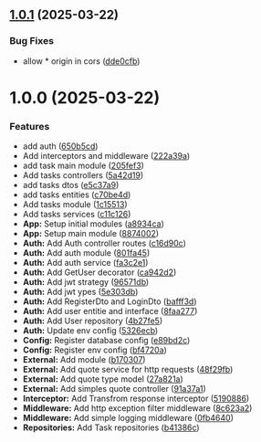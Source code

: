 ## [1.0.1](https://github.com/MtMath/todo-api/compare/v1.0.0...v1.0.1) (2025-03-22)


### Bug Fixes

* allow * origin in cors ([dde0cfb](https://github.com/MtMath/todo-api/commit/dde0cfb4529322a94b6fd9eae6554930eb99e321))

# 1.0.0 (2025-03-22)


### Features

* add auth ([650b5cd](https://github.com/MtMath/todo-api/commit/650b5cdc06a3edc544af922c59645b8211130bfd))
* Add interceptors and middleware ([222a39a](https://github.com/MtMath/todo-api/commit/222a39a5a5883bc664e5dfb8c9724539c0013d5e))
* add task main module ([205fef3](https://github.com/MtMath/todo-api/commit/205fef315b845c4c14505a30376b24abadea5473))
* Add tasks controllers ([5a42d19](https://github.com/MtMath/todo-api/commit/5a42d19f81843d8f52fd45d67d731a575a626a3c))
* add tasks dtos ([e5c37a9](https://github.com/MtMath/todo-api/commit/e5c37a9e8b82b15b15340dae8454c4fd9353aeaa))
* add tasks entities ([c70be4d](https://github.com/MtMath/todo-api/commit/c70be4dfd2f250b7a332b8c449f8ca75777fd5f9))
* Add tasks module ([1c15513](https://github.com/MtMath/todo-api/commit/1c15513ce54389a0c6608a0d9a404c83119e4a29))
* Add tasks services ([c11c126](https://github.com/MtMath/todo-api/commit/c11c126222fbc97ed65f6ca66a1a78e59c0f445d))
* **App:** Setup initial modules ([a8934ca](https://github.com/MtMath/todo-api/commit/a8934cab8ee5d72186dbeb82a0522832cb3e7c7a))
* **App:** Setup main module ([8874002](https://github.com/MtMath/todo-api/commit/8874002ca6d3ab19d4c16dcf6b613dcb7431f6c5))
* **Auth:** Add Auth controller routes ([c16d90c](https://github.com/MtMath/todo-api/commit/c16d90cbc8840b44a6d3bd767ea9073ba001c005))
* **Auth:** Add auth module ([801fa45](https://github.com/MtMath/todo-api/commit/801fa45514bd560ad26ca252ef524fb1fc420e43))
* **Auth:** Add auth service ([fa3c2e1](https://github.com/MtMath/todo-api/commit/fa3c2e1fc4158f92d9f9b3893c0a78e781db2f6a))
* **Auth:** Add GetUser decorator ([ca942d2](https://github.com/MtMath/todo-api/commit/ca942d2f3c6bc840233d6c34c5590f80c5c5bd2b))
* **Auth:** Add jwt strategy ([96571db](https://github.com/MtMath/todo-api/commit/96571db76c0204d424dcc23089d4e0efaa3dbdb2))
* **Auth:** Add jwt ypes ([5e303db](https://github.com/MtMath/todo-api/commit/5e303dba12cea683a41c5ce8bf6034c138691d42))
* **Auth:** Add RegisterDto and LoginDto ([bafff3d](https://github.com/MtMath/todo-api/commit/bafff3d937882dcb8969412aa128578df8fd4566))
* **Auth:** Add user entitie and interface ([8faa277](https://github.com/MtMath/todo-api/commit/8faa27784da49c3f4502533c46e97710a466fb40))
* **Auth:** Add User repository ([4b27fe5](https://github.com/MtMath/todo-api/commit/4b27fe57f3d3c2fabcf1bf8a911a5e6a27a0d3be))
* **Auth:** Update env config ([5326ecb](https://github.com/MtMath/todo-api/commit/5326ecb7d96f7ce0d98ac1b252cb7c8fa6a13fb8))
* **Config:** Register database config ([e89bd2c](https://github.com/MtMath/todo-api/commit/e89bd2c6e7ba2a3e16385dacb14a6c2c10f56a37))
* **Config:** Register env config ([bf4720a](https://github.com/MtMath/todo-api/commit/bf4720a14b11c6347d0f0c778fb62dd73b884a16))
* **External:** Add module ([b170307](https://github.com/MtMath/todo-api/commit/b17030765ebc39d75537fdeb0bbd2364c2ca1c2e))
* **External:** Add quote service for http requests ([48f29fb](https://github.com/MtMath/todo-api/commit/48f29fb20a3e9801b81ff9c73ceb52b48b63721e))
* **External:** Add quote type model ([27a821a](https://github.com/MtMath/todo-api/commit/27a821a908b3cad621a9c38a189be6200b8edbaa))
* **External:** Add simples quote controller ([91a37a1](https://github.com/MtMath/todo-api/commit/91a37a156b5311c97dac71484df1276ae80e141a))
* **Interceptor:** Add Transfrom response interceptor ([5190886](https://github.com/MtMath/todo-api/commit/519088671b0540ee004691d5b45aa8ceb3bbb736))
* **Middleware:** Add http exception filter middleware ([8c623a2](https://github.com/MtMath/todo-api/commit/8c623a2f445bb450fa28f9be198bb4a9f8824da9))
* **Middleware:** Add simple logging middleware ([0fb4640](https://github.com/MtMath/todo-api/commit/0fb4640c6834aaec21b689f66e7ec311b963fa47))
* **Repositories:** Add Task repositories ([b41386c](https://github.com/MtMath/todo-api/commit/b41386c122d492b982478ad9bbd58b841814841e))
